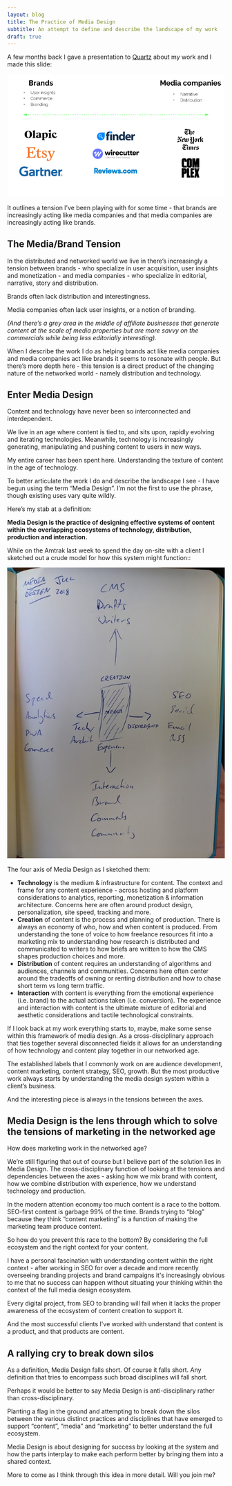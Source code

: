 ```yaml
---
layout: blog
title: The Practice of Media Design
subtitle: An attempt to define and describe the landscape of my work
draft: true
---
```


A few months back I gave a presentation to [Quartz](https://qz.com) about my work and I made this slide:

![](/images/mediabrand.png)

It outlines a tension I’ve been playing with for some time - that brands are increasingly acting like media companies and that media companies are increasingly acting like brands.

## The Media/Brand Tension

In the distributed and networked world we live in there’s increasingly a tension between brands - who specialize in user acquisition, user insights and monetization - and media companies - who specialize in editorial, narrative, story and distribution.

Brands often lack distribution and interestingness.

Media companies often lack user insights, or a notion of branding.

*(And there’s a grey area in the middle of affiliate businesses that generate content at the scale of media properties but are more savvy on the commercials while being less editorially interesting).*

When I describe the work I do as helping brands act like media companies and media companies act like brands it seems to resonate with people. But there’s more depth here - this tension is a direct product of the changing nature of the networked world - namely distribution and technology.

## Enter Media Design

Content and technology have never been so interconnected and interdependent.

We live in an age where content is tied to, and sits upon, rapidly evolving and iterating technologies. Meanwhile, technology is increasingly generating, manipulating and pushing content to users in new ways.

My entire career has been spent here. Understanding the texture of content in the age of technology.

To better articulate the work I do and describe the landscape I see - I have begun using the term “Media Design”. I’m not the first to use the phrase, though existing uses vary quite wildly.

Here’s my stab at a definition:

**Media Design is the practice of designing effective systems of content within the overlapping ecosystems of technology, distribution, production and interaction.**

While on the Amtrak  last week to spend the day on-site with a client I sketched out a crude model for how this system might function::

![](/images/mediadesign.jpg)

The four axis of Media Design as I sketched them:

- **Technology** is the medium & infrastructure for content. The context and frame for any content experience - across hosting and platform considerations to analytics, reporting, monetization & information architecture. Concerns here are often around product design, personalization, site speed, tracking and more.
- **Creation** of content is the process and planning of production. There is always an economy of who, how and when content is produced. From understanding the tone of voice to how freelance resources fit into a marketing mix to understanding how research is distributed and communicated to writers to how briefs are written to how the CMS shapes production choices and more.
- **Distribution** of content requires an understanding of algorithms and audiences, channels and communities. Concerns here often center around the tradeoffs of owning or renting distribution and how to chase short term vs long term traffic.
- **Interaction** with content is everything from the emotional experience (i.e. brand) to the actual actions taken (i.e. conversion). The experience and interaction with content is the ultimate mixture of editorial and aesthetic considerations and tactile technological constraints.

If I look back at my work everything starts to, maybe, make some sense within this framework of media design. As a cross-disciplinary approach that ties together several disconnected fields it allows for an understanding of how technology and content play together in our networked age.

The established labels that I commonly work on are audience development, content marketing, content strategy, SEO, growth. But the most productive work always starts by understanding the media design system within a client’s business.

And the interesting piece is always in the tensions between the axes.

## Media Design is the lens through which to solve the tensions of marketing in the networked age

How does marketing work in the networked age?

We’re still figuring that out of course but I believe part of the solution lies in Media Design. The cross-disciplinary function of looking at the tensions and dependencies between the axes - asking how we mix brand with content, how we combine distribution with experience, how we understand technology and production.

In the modern attention economy too much content is a race to the bottom. SEO-first content is garbage 99% of the time. Brands trying to “blog” because they think “content marketing” is a function of making the marketing team produce content.

So how do you prevent this race to the bottom? By considering the full ecosystem and the right context for your content.

I have a personal fascination with understanding content within the right context - after working in SEO for over a decade and more recently overseeing branding projects and brand campaigns it's increasingly obvious to me that no success can happen without situating your thinking within the context of the full media design ecosystem.

Every digital project, from SEO to branding will fail when it lacks the proper awareness of the ecosystem of content creation to support it.

And the most successful clients I've worked with understand that content is a product, and that products are content.

## A rallying cry to break down silos

As a definition, Media Design falls short. Of course it falls short. Any definition that tries to encompass such broad disciplines will fall short.

Perhaps it would be better to say Media Design is anti-disciplinary rather than cross-disciplinary.

Planting a flag in the ground and attempting to break down the silos between the various distinct practices and disciplines that have emerged to support “content”, “media” and “marketing” to better understand the full ecosystem.

Media Design is about designing for success by looking at the system and how the parts interplay to make each perform better by bringing them into a shared context.

More to come as I think through this idea in more detail. Will you join me?